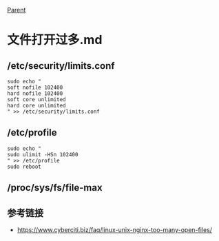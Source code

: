 [Parent](../README.md)

# 文件打开过多.md

##  /etc/security/limits.conf

```shell script
sudo echo "
soft nofile 102400
hard nofile 102400
soft core unlimited
hard core unlimited
" >> /etc/security/limits.conf
```

##  /etc/profile
```shell script
sudo echo "
sudo ulimit -HSn 102400
" >> /etc/profile
sudo reboot
```

## /proc/sys/fs/file-max   

## 参考链接

* https://www.cyberciti.biz/faq/linux-unix-nginx-too-many-open-files/